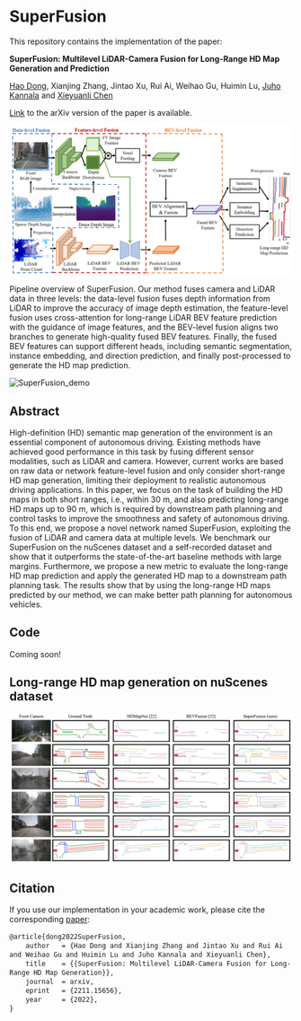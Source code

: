 # SuperFusion

This repository contains the implementation of the paper:

**SuperFusion: Multilevel LiDAR-Camera Fusion for Long-Range HD Map Generation and Prediction**

[Hao Dong](https://sites.google.com/view/dong-hao/), Xianjing Zhang, Jintao Xu, Rui Ai, Weihao Gu, Huimin Lu, [Juho Kannala](https://users.aalto.fi/~kannalj1/) and [Xieyuanli Chen](http://xieyuanli-chen.com/) 

[Link](https://arxiv.org/abs/2211.15656) to the arXiv version of the paper is available.

<img src="pics/overview.png" width="800">

Pipeline overview of SuperFusion. Our method fuses camera and LiDAR data in three levels: the data-level fusion fuses depth information from LiDAR to improve the accuracy of image depth estimation, the feature-level fusion uses cross-attention for long-range LiDAR BEV feature prediction with the guidance of image features, and the BEV-level fusion aligns two branches to generate high-quality fused BEV features. Finally, the fused BEV features can support different heads, including semantic segmentation, instance embedding, and direction prediction, and finally post-processed to generate the HD map prediction.

![SuperFusion_demo](pics/SuperFusion_demo.gif)

## Abstract
High-definition (HD) semantic map generation of the environment is an essential component of autonomous driving. Existing methods have achieved good performance in this task by fusing different sensor modalities, such as LiDAR and camera. However, current works are based on raw data or network feature-level fusion and only consider short-range HD map generation, limiting their deployment to realistic autonomous driving applications. In this paper, we focus on the task of building the HD maps in both short ranges, i.e., within 30 m, and also predicting long-range HD maps up to 90 m, which is required by downstream path planning and control tasks to improve the smoothness and safety of autonomous driving. To this end, we propose a novel network named SuperFusion, exploiting the fusion of LiDAR and camera data at multiple levels. We benchmark our SuperFusion on the nuScenes dataset and a self-recorded dataset and show that it outperforms the state-of-the-art baseline methods with large margins. Furthermore, we propose a new metric to evaluate the long-range HD map prediction and apply the generated HD map to a downstream path planning task. The results show that by using the long-range HD maps predicted by our method, we can make better path planning for autonomous vehicles.

## Code
Coming soon!

## Long-range HD map generation on nuScenes dataset
<img src="pics/results.png" width="800">

## Citation
If you use our implementation in your academic work, please cite the corresponding [paper](https://arxiv.org/abs/2211.15656):

	@article{dong2022SuperFusion,
		author   = {Hao Dong and Xianjing Zhang and Jintao Xu and Rui Ai and Weihao Gu and Huimin Lu and Juho Kannala and Xieyuanli Chen},
		title    = {{SuperFusion: Multilevel LiDAR-Camera Fusion for Long-Range HD Map Generation}},
		journal  = arxiv,
		eprint   = {2211.15656},
		year     = {2022},
	}
